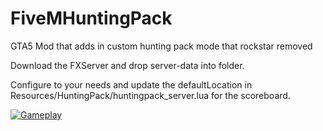 # FiveMHuntingPack
GTA5 Mod that adds in custom hunting pack mode that rockstar removed

Download the FXServer and drop server-data into folder. 

Configure to your needs and update the defaultLocation in Resources/HuntingPack/huntingpack_server.lua for the scoreboard.

[![Gameplay]({https://puu.sh/IXsnJ/1bbb1cb023.png})]({https://puu.sh/IX44E/3834938f64.mp4} "Gameplay")
